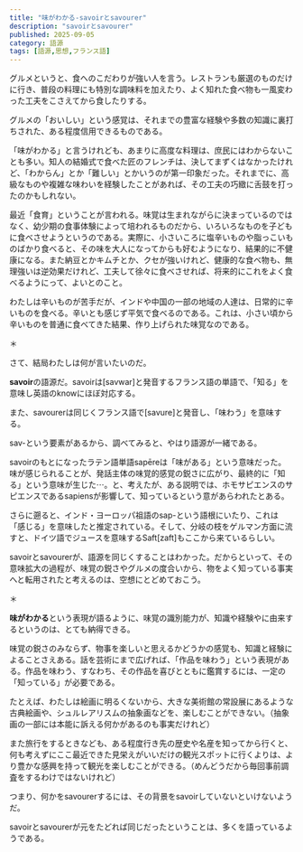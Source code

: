 ```yaml
---
title: "味がわかる-savoirとsavourer" 
description: "savoirとsavourer"
published: 2025-09-05
category: 語源
tags: [語源,思想,フランス語]
---
```


グルメというと、食へのこだわりが強い人を言う。レストランも厳選のものだけに行き、普段の料理にも特別な調味料を加えたり、よく知れた食べ物も一風変わった工夫をこさえてから食したりする。

グルメの「おいしい」という感覚は、それまでの豊富な経験や多数の知識に裏打ちされた、ある程度信用できるものである。

「味がわかる」と言うけれども、あまりに高度な料理は、庶民にはわからないことも多い。知人の結婚式で食べた匠のフレンチは、決してまずくはなかったけれど、「わからん」とか「難しい」とかいうのが第一印象だった。それまでに、高級なものや複雑な味わいを経験したことがあれば、その工夫の巧緻に舌鼓を打ったのかもしれない。

最近「食育」ということが言われる。味覚は生まれながらに決まっているのではなく、幼少期の食事体験によって培われるものだから、いろいろなものを子どもに食べさせようというのである。実際に、小さいころに塩辛いものや脂っこいものばかり食べると、その味を大人になってからも好むようになり、結果的に不健康になる。また納豆とかキムチとか、クセが強いけれど、健康的な食べ物も、無理強いは逆効果だけれど、工夫して徐々に食べさせれば、将来的にこれをよく食べるようにって、よいとのこと。

わたしは辛いものが苦手だが、インドや中国の一部の地域の人達は、日常的に辛いものを食べる。辛いとも感じず平気で食べるのである。これは、小さい頃から辛いものを普通に食べてきた結果、作り上げられた味覚なのである。

＊

さて、結局わたしは何が言いたいのだ。

**savoir**の語源だ。savoirは[savwar]と発音するフランス語の単語で、「知る」を意味し英語のknowにほぼ対応する。

また、savourerは同じくフランス語で[savure]と発音し、「味わう」を意味する。

sav-という要素があるから、調べてみると、やはり語源が一緒である。

savoirのもとになったラテン語単語sapēreは「味がある」という意味だった。味が感じられることが、発話主体の味覚的感覚の鋭さに広がり、最終的に「知る」という意味が生じた⋯。と、考えたが、ある説明では、ホモサピエンスのサピエンスであるsapiensが影響して、知っているという意があらわれたとある。

さらに遡ると、インド・ヨーロッパ祖語のsap-という語根にいたり、これは「感じる」を意味したと推定されている。そして、分岐の枝をゲルマン方面に流すと、ドイツ語でジュースを意味するSaft[zaft]もここから来ているらしい。

savoirとsavourerが、語源を同じくすることはわかった。だからといって、その意味拡大の過程が、味覚の鋭さやグルメの度合いから、物をよく知っている事実へと転用されたと考えるのは、空想にとどめておこう。

＊

**味がわかる**という表現が語るように、味覚の識別能力が、知識や経験やに由来するというのは、とても納得できる。

味覚の鋭さのみならず、物事を楽しいと思えるかどうかの感覚も、知識と経験によることさえある。話を芸術にまで広げれば、「作品を味わう」という表現がある。作品を味わう、すなわち、その作品を喜びとともに鑑賞するには、一定の「知っている」が必要である。

たとえば、わたしは絵画に明るくないから、大きな美術館の常設展にあるような古典絵画や、シュルレアリスムの抽象画などを、楽しむことができない。（抽象画の一部には本能に訴える何かがあるのも事実だけれど）

また旅行をするときなども、ある程度行き先の歴史や名産を知ってから行くと、何も考えずにここ最近できた見栄えがいいだけの観光スポットに行くよりは、より豊かな感興を持って観光を楽しむことができる。（めんどうだから毎回事前調査をするわけではないけれど）

つまり、何かをsavourerするには、その背景をsavoirしていないといけないようだ。

savoirとsavourerが元をたどれば同じだったということは、多くを語っているようである。
